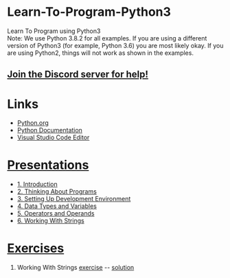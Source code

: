 # Learn-To-Program-Python3
Learn To Program using Python3  
Note: We use Python 3.8.2 for all examples. If you are using a different version of Python3 (for example, Python 3.6) you are most likely okay. If you are using Python2, things will not work as shown in the examples.

## [Join the Discord server for help!](https://discord.gg/Mx3y2Tp)


# Links
* [Python.org](https://www.python.org/)  
* [Python Documentation](https://docs.python.org/3/)  
* [Visual Studio Code Editor](https://code.visualstudio.com/)  

# [Presentations](presentations/)  
* [1. Introduction](presentations/pdf/1_introduction.pdf)  
* [2. Thinking About Programs](presentations/pdf/2_thinking_about_programs.pdf)  
* [3. Setting Up Development Environment](presentations/pdf/3_setting_up_your_environment.pdf)  
* [4. Data Types and Variables](presentations/pdf/4_data_types_and_variables.pdf) 
* [5. Operators and Operands](presentations/pdf/5_operators_and_operands.pdf) 
* [6. Working With Strings](presentations/pdf/6_working_with_strings.pdf) 

# [Exercises](exercises/)  
1. Working With Strings [exercise](exercises/working_with_strings.txt) -- [solution](exericses/solutions/working_with_strings.txt)
